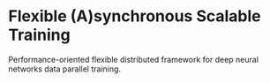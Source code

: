 Flexible (A)synchronous Scalable Training
=====

Performance-oriented flexible distributed framework for deep neural networks data parallel training.
